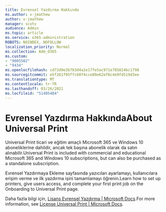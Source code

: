 ```yaml
---
title: Evrensel Yazdırma Hakkında
ms.author: v-jmathew
author: v-jmathew
manager: scotv
audience: Admin
ms.topic: article
ms.service: o365-administration
ROBOTS: NOINDEX, NOFOLLOW
localization_priority: Normal
ms.collection: Adm_O365
ms.custom:
- "9005502"
- "9434"
ms.openlocfilehash: cd72d9e3b783d4a2e17fe5ac971e785824bc1798
ms.sourcegitcommit: e5f261f95ffc6074cce89e62ef8c4e9fd519d3ee
ms.translationtype: MT
ms.contentlocale: tr-TR
ms.lasthandoff: 03/26/2021
ms.locfileid: "51405484"
---
```

# <a name="about-universal-print"></a><span data-ttu-id="83d9c-102">Evrensel Yazdırma Hakkında</span><span class="sxs-lookup"><span data-stu-id="83d9c-102">About Universal Print</span></span>

<span data-ttu-id="83d9c-103">Universal Print ticari ve eğitim amaçlı Microsoft 365 ve Windows 10 aboneliklerine dahildir, ancak tek başına abonelik olarak da satın alınabilir.</span><span class="sxs-lookup"><span data-stu-id="83d9c-103">Universal Print is included with commercial and educational Microsoft 365 and Windows 10 subscriptions, but can also be purchased as a standalone subscription.</span></span>

<span data-ttu-id="83d9c-104">Evrensel Yazdırmaya Ekleme sayfasında yazıcıları ayarlamayı, kullanıcılara erişim verme ve ilk yazdırma işini tamamlamayı öğrenin.</span><span class="sxs-lookup"><span data-stu-id="83d9c-104">Learn how to set up printers, give users access, and complete your first print job on the Onboarding to Universal Print page.</span></span>

<span data-ttu-id="83d9c-105">Daha fazla bilgi için, [Lisans Evrensel Yazdırma | Microsoft Docs](https://docs.microsoft.com/universal-print/fundamentals/universal-print-license).</span><span class="sxs-lookup"><span data-stu-id="83d9c-105">For more information, see [License Universal Print | Microsoft Docs](https://docs.microsoft.com/universal-print/fundamentals/universal-print-license).</span></span>
